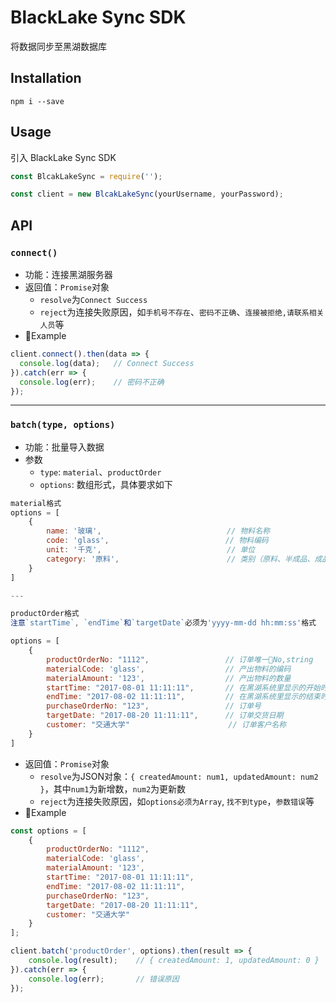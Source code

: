 # **BlackLake Sync SDK**
将数据同步至黑湖数据库

## **Installation**
```
npm i --save 
```
## **Usage**
引入 BlackLake Sync SDK
```js
const BlcakLakeSync = require('');

const client = new BlcakLakeSync(yourUsername, yourPassword);
```

## **API**
### `connect()`
- 功能：连接黑湖服务器
- 返回值：`Promise`对象
    - `resolve`为`Connect Success`
    - `reject`为连接失败原因，如`手机号不存在`、`密码不正确`、`连接被拒绝,请联系相关人员`等
- Example
```js
client.connect().then(data => {
  console.log(data);   // Connect Success
}).catch(err => {
  console.log(err);    // 密码不正确
});
```

---

### `batch(type, options)`
- 功能：批量导入数据
- 参数
    - `type`:  `material`、`productOrder`
    - `options`:  数组形式，具体要求如下
```js
material格式
options = [
    {
        name: '玻璃',                            // 物料名称
        code: 'glass',                          // 物料编码
        unit: '千克',                            // 单位
        category: '原料',                        // 类别（原料、半成品、成品）
    }
]

---

productOrder格式
注意`startTime`, `endTime`和`targetDate`必须为'yyyy-mm-dd hh:mm:ss'格式

options = [
    {
        productOrderNo: "1112",                 // 订单唯一No,string 
        materialCode: 'glass',                  // 产出物料的编码
        materialAmount: '123',                  // 产出物料的数量
        startTime: "2017-08-01 11:11:11",       // 在黑湖系统里显示的开始时间,'yyyy-mm-dd hh:mm:ss'
        endTime: "2017-08-02 11:11:11",         // 在黑湖系统里显示的结束时间,'yyyy-mm-dd hh:mm:ss'
        purchaseOrderNo: "123",                 // 订单号
        targetDate: "2017-08-20 11:11:11",      // 订单交货日期
        customer: "交通大学"                      // 订单客户名称
    }        
] 
```
- 返回值：`Promise`对象
    - `resolve`为JSON对象：`{ createdAmount: num1, updatedAmount: num2 }`，其中`num1`为新增数，`num2`为更新数
    - `reject`为连接失败原因，如`options必须为Array`, `找不到type`，`参数错误`等
- Example
```js
const options = [
    {
        productOrderNo: "1112",
        materialCode: 'glass',
        materialAmount: '123',
        startTime: "2017-08-01 11:11:11",
        endTime: "2017-08-02 11:11:11",
        purchaseOrderNo: "123", 
        targetDate: "2017-08-20 11:11:11", 
        customer: "交通大学" 
    }        
];

client.batch('productOrder', options).then(result => {
    console.log(result);    // { createdAmount: 1, updatedAmount: 0 }
}).catch(err => {
    console.log(err);       // 错误原因
});
```



